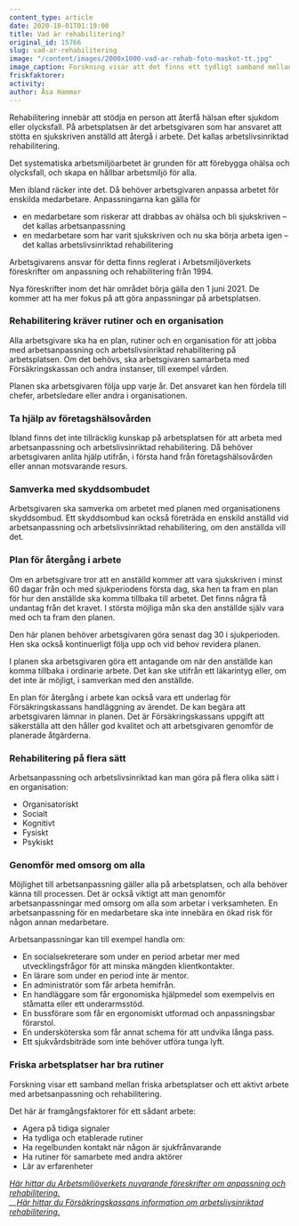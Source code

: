 ```yaml
---
content_type: article
date: 2020-10-01T01:19:00
title: Vad är rehabilitering?
original_id: 15766
slug: vad-ar-rehabilitering
image: "/content/images/2000x1000-vad-ar-rehab-foto-maskot-tt.jpg"
image_caption: Forskning visar att det finns ett tydligt samband mellan friska arbetsplatser, och ett aktivt arbete med arbetsanpassning och rehabilitering.
friskfaktorer:
activity:
author: Åsa Hammar
---
```


Rehabilitering innebär att stödja en person att återfå hälsan efter sjukdom eller olycksfall. På arbetsplatsen är det arbetsgivaren som har ansvaret att stötta en sjukskriven anställd att återgå i arbete. Det kallas arbetslivsinriktad rehabilitering.

Det systematiska arbetsmiljöarbetet är grunden för att förebygga ohälsa och olycksfall, och skapa en hållbar arbetsmiljö för alla.

Men ibland räcker inte det. Då behöver arbetsgivaren anpassa arbetet för enskilda medarbetare. Anpassningarna kan gälla för

- en medarbetare som riskerar att drabbas av ohälsa och bli sjukskriven – det kallas arbetsanpassning
- en medarbetare som har varit sjukskriven och nu ska börja arbeta igen – det kallas arbetslivsinriktad rehabilitering

Arbetsgivarens ansvar för detta finns reglerat i Arbetsmiljöverkets föreskrifter om anpassning och rehabilitering från 1994.

Nya föreskrifter inom det här området börja gälla den 1 juni 2021. De kommer att ha mer fokus på att göra anpassningar på arbetsplatsen.

### Rehabilitering kräver rutiner och en organisation

Alla arbetsgivare ska ha en plan, rutiner och en organisation för att jobba med arbetsanpassning och arbetslivsinriktad rehabilitering på arbetsplatsen. Om det behövs, ska arbetsgivaren samarbeta med Försäkringskassan och andra instanser, till exempel vården.

Planen ska arbetsgivaren följa upp varje år. Det ansvaret kan hen fördela till chefer, arbetsledare eller andra i organisationen.

### Ta hjälp av företagshälsovården

Ibland finns det inte tillräcklig kunskap på arbetsplatsen för att arbeta med arbetsanpassning och arbetslivsinriktad rehabilitering. Då behöver arbetsgivaren anlita hjälp utifrån, i första hand från företagshälsovården eller annan motsvarande resurs.

### Samverka med skyddsombudet

Arbetsgivaren ska samverka om arbetet med planen med organisationens skyddsombud. Ett skyddsombud kan också företräda en enskild anställd vid arbetsanpassning och arbetslivsinriktad rehabilitering, om den anställda vill det.

### Plan för återgång i arbete

Om en arbetsgivare tror att en anställd kommer att vara sjukskriven i minst 60 dagar från och med sjukperiodens första dag, ska hen ta fram en plan för hur den anställde ska komma tillbaka till arbetet. Det finns några få undantag från det kravet. I största möjliga mån ska den anställde själv vara med och ta fram den planen.

Den här planen behöver arbetsgivaren göra senast dag 30 i sjukperioden. Hen ska också kontinuerligt följa upp och vid behov revidera planen.

I planen ska arbetsgivaren göra ett antagande om när den anställde kan komma tillbaka i ordinarie arbete. Det kan ske utifrån ett läkarintyg eller, om det inte är möjligt, i samverkan med den anställde.

En plan för återgång i arbete kan också vara ett underlag för Försäkringskassans handläggning av ärendet. De kan begära att arbetsgivaren lämnar in planen. Det är Försäkringskassans uppgift att säkerställa att den håller god kvalitet och att arbetsgivaren genomför de planerade åtgärderna.

### Rehabilitering på flera sätt

Arbetsanpassning och arbetslivsinriktad kan man göra på flera olika sätt i en organisation:

- Organisatoriskt
- Socialt
- Kognitivt
- Fysiskt
- Psykiskt

### Genomför med omsorg om alla

Möjlighet till arbetsanpassning gäller alla på arbetsplatsen, och alla behöver känna till processen. Det är också viktigt att man genomför arbetsanpassningar med omsorg om alla som arbetar i verksamheten. En arbetsanpassning för en medarbetare ska inte innebära en ökad risk för någon annan medarbetare.

Arbetsanpassningar kan till exempel handla om:

- En socialsekreterare som under en period arbetar mer med utvecklingsfrågor för att minska mängden klientkontakter.
- En lärare som under en period inte är mentor.
- En administratör som får arbeta hemifrån.
- En handläggare som får ergonomiska hjälpmedel som exempelvis en ståmatta eller ett underarmsstöd.
- En bussförare som får en ergonomiskt utformad och anpassningsbar förarstol.
- En undersköterska som får annat schema för att undvika långa pass.
- Ett sjukvårdsbiträde som inte behöver utföra tunga lyft.

### Friska arbetsplatser har bra rutiner

Forskning visar ett samband mellan friska arbetsplatser och ett aktivt arbete med arbetsanpassning och rehabilitering.

Det här är framgångsfaktorer för ett sådant arbete:

- Agera på tidiga signaler
- Ha tydliga och etablerade rutiner
- Ha regelbunden kontakt när någon är sjukfrånvarande
- Ha rutiner för samarbete med andra aktörer
- Lär av erfarenheter

_[Här hittar du Arbetsmiljöverkets nuvarande föreskrifter om anpassning och rehabilitering.](https://www.av.se/halsa-och-sakerhet/arbetsanpassning-och-rehabilitering)  
\_\_[Här hittar du Försäkringskassans information om arbetslivsinriktad rehabilitering.](https://www.forsakringskassan.se/!ut/p/z0/hYoxDoMwDADf0iEjSqpu3VDVD7QLYkEOscBNcCLHpN8HqQ_odqc7O9rBjgyNFlDKDOn04Ttv9wK6muutN-6RWZH1_ZxeWEvmSg2Nq589NpDwo5A340A8ak3UKrFQVAid4AqeEikK8WKc7P4s3d_TlthfDuXo4Oc!/)_
